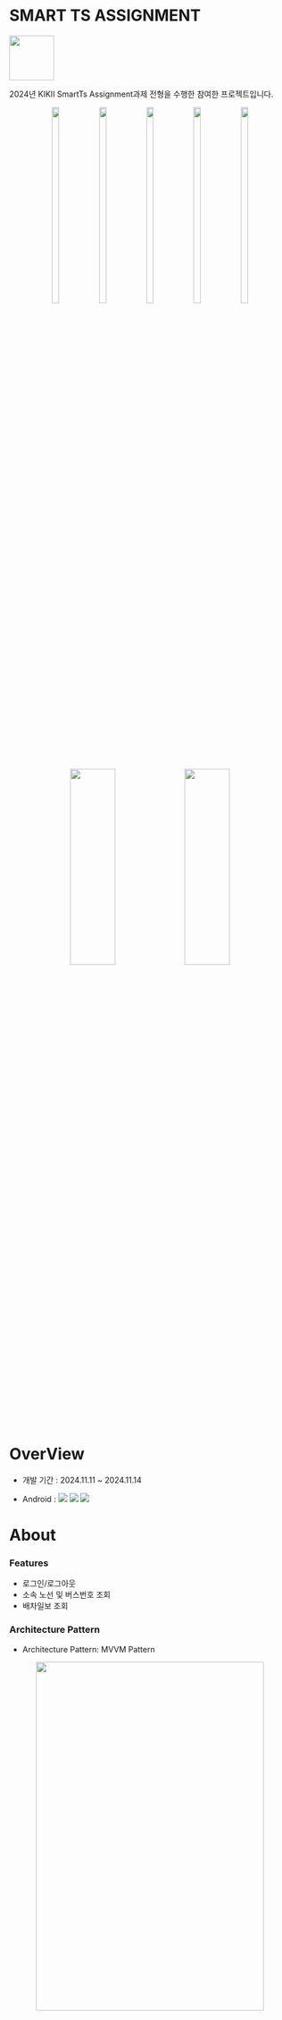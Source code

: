 # SMART TS ASSIGNMENT

<img width="80" src="https://github.com/user-attachments/assets/0ecf41cc-5c0f-426a-852c-bcaf78bfffd9">

2024년 KIKII SmartTs Assignment과제 전형을 수행한 참여한 프로젝트입니다.

<p align="center">
<img src="https://github.com/user-attachments/assets/aa4a1d00-c0d3-4074-9c91-ae49210240bc" width="16%" height="30%">
<img src="https://github.com/user-attachments/assets/a9024a5d-30a0-4fd1-b4df-c9f5e319bea8" width="16%" height="30%">
<img src="https://github.com/user-attachments/assets/eb236295-74bf-4b35-9b63-17f2d638a71d" width="16%" height="30%">
<img src="https://github.com/user-attachments/assets/3268d7b4-2680-45ba-9570-06bff5172b04" width="16%" height="30%">
<img src="https://github.com/user-attachments/assets/8d6caab5-dd01-4291-bd9f-2b0e6678d85e" width="16%" height="30%">
</p>

<p align="center">
<img src="https://github.com/user-attachments/assets/03444cfa-5737-4167-82f5-f8a4f80f4c1b" width="40%" height="30%">
<img src="https://github.com/user-attachments/assets/826a2948-77a9-4d56-b61f-cfed87a88e5f" width="40%" height="30%">
</p>



# OverView

- 개발 기간 : 2024.11.11 ~ 2024.11.14


- Android : <img src="https://img.shields.io/badge/Android-3DDC84?style=for-the-badge&logo=Android&logoColor=white"> <img src="https://img.shields.io/badge/Kotlin-7F52FF?style=for-the-badge&logo=Kotlin&logoColor=white"> <img src="https://img.shields.io/badge/Jetpack%20Compose-4285F4?style=for-the-badge&logo=Jetpack%20Compose&logoColor=white">

# About

### Features
- 로그인/로그아웃
- 소속 노선 및 버스번호 조회
- 배차일보 조회

### Architecture Pattern

- Architecture Pattern: MVVM Pattern
<p align="center">
<img src="https://github.com/user-attachments/assets/dbb903ad-3534-44ee-9aed-7aa82f68c633" width="90%" height="40%">
</p>


## Technology Stack
- Tools: IntelliJ 2024.2.4
- Language: Kotlin (version 2.0.10)




### Libraries:

#### UI:
- Jetpack Compose (Compiler version 1.5.1, BOM version 2024.09.00)

#### Navigation:
- Navigation Component (version 2.8.0)

#### Suspend Computing
- Coroutine (version 1.8.1)

#### DI:
- Dagger-Hilt (version 2.52)

#### DB:
- Room Database (version 2.6.1)

#### Network:
- Retrofit (version 2.9.0)
- Kotlinx Serialization (version 1.7.3)

#### Testing:
- JUnit (version 4.13.2)
- JUnit Jupiter (version 5.8.1)
- AndroidX Test (version 1.6.1)

#### CI/CD:
- Github Actions(checkout@v4)

### Foldering
```
├── SmartTsAssignment.kt
├── data
│   ├── common
│   │   └── ResultData.kt
│   ├── datasource
│   │   ├── local
│   │   │   ├── SmartTsAssignmentLocalDataSource.kt
│   │   │   ├── db
│   │   │   │   ├── InstantConverter.kt
│   │   │   │   ├── SmartTsDatabase.kt
│   │   │   │   ├── auth
│   │   │   │   │   ├── AuthDao.kt
│   │   │   │   │   └── AuthEntity.kt
│   │   │   │   ├── di
│   │   │   │   │   └── SmartTsDatabaseModule.kt
│   │   │   │   ├── dispatch
│   │   │   │   │   ├── BusType.kt
│   │   │   │   │   ├── DispatchDao.kt
│   │   │   │   │   └── DispatchEntity.kt
│   │   │   │   └── route
│   │   │   │       ├── RouteDao.kt
│   │   │   │       ├── RouteEntity.kt
│   │   │   │       ├── RouteType.kt
│   │   │   │       └── ShiftType.kt
│   │   ├── remote
│   │   │   ├── SmartTsAssignmentRemoteDataSource.kt
│   │   │   ├── api
│   │   │   │   ├── SmartTsAPIService.kt
│   │   │   │   ├── auth
│   │   │   │   │   ├── AuthRequest.kt
│   │   │   │   │   └── AuthResponse.kt
│   │   │   │   ├── di
│   │   │   │   │   └── SmartTsAPIServiceModule.kt
│   │   │   │   ├── dispatch
│   │   │   │   │   ├── DispatchRequest.kt
│   │   │   │   │   └── DispatchResponse.kt
│   │   │   │   └── route
│   │   │   │       └── RouteResponse.kt
│   ├── mapper
│   │   ├── AuthMapper.kt
│   │   ├── DispatchMapper.kt
│   │   ├── RouteMapper.kt
│   │   └── di
│   │       └── MapperModule.kt
│   ├── model
│   │   ├── AuthModel.kt
│   │   ├── DispatchModel.kt
│   │   └── RouteModel.kt
│   └── repository
│       ├── composite_repo
│       │   ├── auth_dispatch
│       │   │   ├── AuthDispatchRepository.kt
│       │   │   └── CompositeAuthDispatchRepository.kt
│       │   └── auth_route
│       │       ├── AuthRouteRepository.kt
│       │       └── CompositeAuthRouteRepository.kt
│       ├── default_repo
│       │   ├── auth
│       │   │   ├── AuthRepository.kt
│       │   │   └── DefaultAuthRepository.kt
│       │   ├── dispatch
│       │   │   ├── DefaultDispatchRepository.kt
│       │   │   └── DispatchRepository.kt
│       │   └── route
│       │       │   ├── DefaultRouteRepository.kt
│       │       │   └── RouteRepository.kt
│       └── di
│           └── SmartTsRepositoryModule.kt
├── domain
│   ├── di
│   │   ├── AuthUseCaseModule.kt
│   │   ├── DateUseCaseModule.kt
│   │   ├── DispatchUseCaseModule.kt
│   │   ├── RouteUseCaseModule.kt
│   │   └── coroutine
│   │       ├── DispatcherAnnotation.kt
│   │       └── DispatcherModule.kt
│   └── usecases
│       ├── auth
│       │   ├── GetAuthUseCases.kt
│       │   ├── LoginAuthUseCases.kt
│       │   └── LogoutAuthUseCases.kt
│       ├── date
│       │   └── DateFormatUseCases.kt
│       ├── dispatch
│       │   ├── FetchDispatchUseCases.kt
│       │   └── GetDispatchUseCases.kt
│       └── route
│           ├── FetchRouteUseCases.kt
│           └── GetRouteUseCases.kt
├── ui
│   ├── MainActivity.kt
│   ├── SmartTsApp.kt
│   ├── components
│   │   ├── app_bar
│   │   ├── card
│   │   │   └── SmartTsDriverInfoCard.kt
│   │   ├── list
│   │   │   ├── ListItem.kt
│   │   │   └── SmartTsItemList.kt
│   │   └── textField
│   │       └── SmartTsOutlinedTextField.kt
│   ├── feature
│   │   ├── auth
│   │   │   ├── AuthRoute.kt
│   │   │   ├── AuthUiState.kt
│   │   │   ├── LoginScreen.kt
│   │   │   ├── LoginUiState.kt
│   │   │   ├── LoginViewModel.kt
│   │   │   └── components
│   │   ├── dispatch
│   │   │   ├── DispatchRoute.kt
│   │   │   ├── DispatchScreen.kt
│   │   │   ├── DispatchUiState.kt
│   │   │   ├── DispatchViewModel.kt
│   │   │   └── components
│   │   │       ├── CustomDatePickerDialog.kt
│   │   │       ├── DispatchItem.kt
│   │   │       └── DispatchList.kt
│   │   ├── empty
│   │   │   └── EmptyComingSoon.kt
│   │   ├── route
│   │   │   ├── RouteRoute.kt
│   │   │   ├── RouteScreen.kt
│   │   │   ├── RouteUiState.kt
│   │   │   ├── RouteViewModel.kt
│   │   │   └── components
│   │   └── settings
│   │       ├── MainSettingsScreen.kt
│   │       ├── SettingRoute.kt
│   │       ├── SettingUiState.kt
│   │       ├── SettingViewModel.kt
│   │       ├── components
│   │       └── sub
│   │           ├── NotificationSettingsScreen.kt
│   │           ├── PrivacySettingsScreen.kt
│   │           └── account
│   │               ├── AccountSettingsScreen.kt
│   │               └── components
│   │                   └── AccountCard.kt
│   ├── navigation
│   │   ├── Route.kt
│   │   ├── SmartTsNavHost.kt
│   │   ├── SmartTsNavigationActions.kt
│   │   ├── TopLevelDestination.kt
│   │   └── components
│   │       ├── ModalNavigationDrawerContent.kt
│   │       ├── PermanentNavigationDrawerContent.kt
│   │       ├── SmartTsBottomNavigationBar.kt
│   │       ├── SmartTsNavigationRail.kt
│   │       ├── SmartTsNavigationWrapper.kt
│   │       └── policy
│   │           └── NavigationMeasurePolicy.kt
│   ├── theme
│   │   ├── Color.kt
│   │   ├── Shapes.kt
│   │   ├── Theme.kt
│   │   └── Type.kt
│   └── window
│       └── WindowState.kt
```

# 프로젝트를 통해 이룬 부분
- 애초에 기획한 모든 기능 구현 완성
- Android User가 대다수라는 걸 가만하면 DUAL, SINGLE 화면 모두 호환가능한 Reactive UI로 제작
- 안드로이드 공식문서에서 보여주는 local cache 구현 (Mutex lock만 따로 사용 안 함)
- MVVM 패턴으로 구현


# 프로젝트 이후 좀 아쉬웠던 부분
- NowinAndroid의 Sync Worker도 사용하면 좀 더 좋았을 것 같다. 추후에 기회되면 더 업그레이드 할  예정
- DB Migration Senario에 대한 구현은 하지 않음. 추후 유저들 이용 패턴 파악해보고 구현 예정
